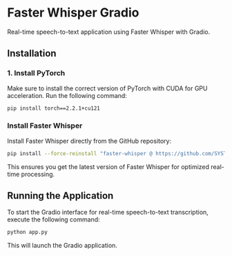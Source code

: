 # Faster Whisper Gradio
Real-time speech-to-text application using Faster Whisper with Gradio.

## Installation

### 1. Install PyTorch
Make sure to install the correct version of PyTorch with CUDA for GPU acceleration. Run the following command:

```bash
pip install torch==2.2.1+cu121
```

### Install Faster Whisper
Install Faster Whisper directly from the GitHub repository:

```bash
pip install --force-reinstall "faster-whisper @ https://github.com/SYSTRAN/faster-whisper/archive/refs/heads/master.tar.gz"
```

This ensures you get the latest version of Faster Whisper for optimized real-time processing.

## Running the Application

To start the Gradio interface for real-time speech-to-text transcription, execute the following command:

```bash
python app.py
```
This will launch the Gradio application.
